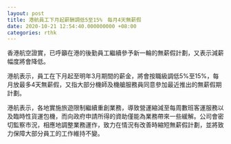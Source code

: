 ```yaml
---
layout: post
title: 港航員工下月起薪酬調低5至15%　每月4天無薪假
date: 2020-10-21 12:54:40.000000000 +08:00
categories: rthk
---
```


香港航空證實，已呼籲在港的後勤員工繼續參予新一輪的無薪假計劃，又表示減薪幅度將會降低。

港航表示，員工在下月起至明年3月期間的薪金，將會按職級調低5%至15%，每月放最多4天無薪假，又指大部分機師及機艙服務員同意參加最近推出的無薪假期計劃。

港航表示，各地實施旅遊限制繼續重創業務，導致營運縮減至每周數班客運服務以及臨時性貨運包機，而向政府申請所得的資助僅能為業務帶來一些緩解。公司會密切監察市況，相應地調整業務運作，致力在情況有改善時縮短無薪假計劃，並將致力保障大部分員工的工作維持不變。
